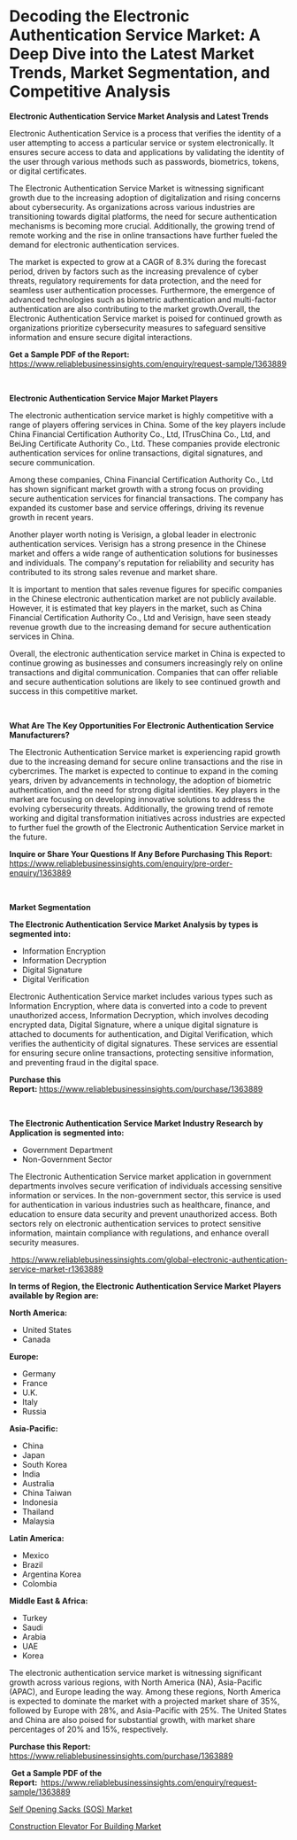 <p><h1>Decoding the Electronic Authentication Service Market: A Deep Dive into the Latest Market Trends, Market Segmentation, and Competitive Analysis</h1></p><p><strong>Electronic Authentication Service Market Analysis and Latest Trends</strong></p>
<p><p>Electronic Authentication Service is a process that verifies the identity of a user attempting to access a particular service or system electronically. It ensures secure access to data and applications by validating the identity of the user through various methods such as passwords, biometrics, tokens, or digital certificates.</p><p>The Electronic Authentication Service Market is witnessing significant growth due to the increasing adoption of digitalization and rising concerns about cybersecurity. As organizations across various industries are transitioning towards digital platforms, the need for secure authentication mechanisms is becoming more crucial. Additionally, the growing trend of remote working and the rise in online transactions have further fueled the demand for electronic authentication services.</p><p>The market is expected to grow at a CAGR of 8.3% during the forecast period, driven by factors such as the increasing prevalence of cyber threats, regulatory requirements for data protection, and the need for seamless user authentication processes. Furthermore, the emergence of advanced technologies such as biometric authentication and multi-factor authentication are also contributing to the market growth.Overall, the Electronic Authentication Service market is poised for continued growth as organizations prioritize cybersecurity measures to safeguard sensitive information and ensure secure digital interactions.</p></p>
<p><strong>Get a Sample PDF of the Report:&nbsp;</strong> <a href="https://www.reliablebusinessinsights.com/enquiry/request-sample/1363889">https://www.reliablebusinessinsights.com/enquiry/request-sample/1363889</a></p>
<p>&nbsp;</p>
<p><strong>Electronic Authentication Service Major Market Players</strong></p>
<p><p>The electronic authentication service market is highly competitive with a range of players offering services in China. Some of the key players include China Financial Certification Authority Co., Ltd, ITrusChina Co., Ltd, and BeiJing Certificate Authority Co., Ltd. These companies provide electronic authentication services for online transactions, digital signatures, and secure communication.</p><p>Among these companies, China Financial Certification Authority Co., Ltd has shown significant market growth with a strong focus on providing secure authentication services for financial transactions. The company has expanded its customer base and service offerings, driving its revenue growth in recent years.</p><p>Another player worth noting is Verisign, a global leader in electronic authentication services. Verisign has a strong presence in the Chinese market and offers a wide range of authentication solutions for businesses and individuals. The company's reputation for reliability and security has contributed to its strong sales revenue and market share.</p><p>It is important to mention that sales revenue figures for specific companies in the Chinese electronic authentication market are not publicly available. However, it is estimated that key players in the market, such as China Financial Certification Authority Co., Ltd and Verisign, have seen steady revenue growth due to the increasing demand for secure authentication services in China.</p><p>Overall, the electronic authentication service market in China is expected to continue growing as businesses and consumers increasingly rely on online transactions and digital communication. Companies that can offer reliable and secure authentication solutions are likely to see continued growth and success in this competitive market.</p></p>
<p>&nbsp;</p>
<p><strong>What Are The Key Opportunities For Electronic Authentication Service Manufacturers?</strong></p>
<p><p>The Electronic Authentication Service market is experiencing rapid growth due to the increasing demand for secure online transactions and the rise in cybercrimes. The market is expected to continue to expand in the coming years, driven by advancements in technology, the adoption of biometric authentication, and the need for strong digital identities. Key players in the market are focusing on developing innovative solutions to address the evolving cybersecurity threats. Additionally, the growing trend of remote working and digital transformation initiatives across industries are expected to further fuel the growth of the Electronic Authentication Service market in the future.</p></p>
<p><strong>Inquire or Share Your Questions If Any Before Purchasing This Report:</strong> <a href="https://www.reliablebusinessinsights.com/enquiry/pre-order-enquiry/1363889">https://www.reliablebusinessinsights.com/enquiry/pre-order-enquiry/1363889</a></p>
<p>&nbsp;</p>
<p><strong>Market Segmentation</strong></p>
<p><strong>The Electronic Authentication Service Market Analysis by types is segmented into:</strong></p>
<p><ul><li>Information Encryption</li><li>Information Decryption</li><li>Digital Signature</li><li>Digital Verification</li></ul></p>
<p><p>Electronic Authentication Service market includes various types such as Information Encryption, where data is converted into a code to prevent unauthorized access, Information Decryption, which involves decoding encrypted data, Digital Signature, where a unique digital signature is attached to documents for authentication, and Digital Verification, which verifies the authenticity of digital signatures. These services are essential for ensuring secure online transactions, protecting sensitive information, and preventing fraud in the digital space.</p></p>
<p><strong>Purchase this Report:&nbsp;</strong><a href="https://www.reliablebusinessinsights.com/purchase/1363889">https://www.reliablebusinessinsights.com/purchase/1363889</a></p>
<p>&nbsp;</p>
<p><strong>The Electronic Authentication Service Market Industry Research by Application is segmented into:</strong></p>
<p><ul><li>Government Department</li><li>Non-Government Sector</li></ul></p>
<p><p>The Electronic Authentication Service market application in government departments involves secure verification of individuals accessing sensitive information or services. In the non-government sector, this service is used for authentication in various industries such as healthcare, finance, and education to ensure data security and prevent unauthorized access. Both sectors rely on electronic authentication services to protect sensitive information, maintain compliance with regulations, and enhance overall security measures.</p></p>
<p><a href="https://www.reliablebusinessinsights.com/global-electronic-authentication-service-market-r1363889">&nbsp;https://www.reliablebusinessinsights.com/global-electronic-authentication-service-market-r1363889</a></p>
<p><strong>In terms of Region, the Electronic Authentication Service Market Players available by Region are:</strong></p>
<p>
    <p> <strong> North America: </strong>
        <ul>
            <li>United States</li>
            <li>Canada</li>
        </ul>
        </p> 
    <p> <strong> Europe: </strong>
        <ul>
            <li>Germany</li>
            <li>France</li>
            <li>U.K.</li>
            <li>Italy</li>
            <li>Russia</li>
        </ul>
        </p> 
    <p> <strong> Asia-Pacific: </strong>
        <ul>
            <li>China</li>
            <li>Japan</li>
            <li>South Korea</li>
            <li>India</li>
            <li>Australia</li>
            <li>China Taiwan</li>
            <li>Indonesia</li>
            <li>Thailand</li>
            <li>Malaysia</li>
        </ul>
        </p> 
    <p> <strong> Latin America: </strong>
        <ul>
            <li>Mexico</li>
            <li>Brazil</li>
            <li>Argentina Korea</li>
            <li>Colombia</li>
        </ul>
        </p> 
    <p> <strong> Middle East & Africa: </strong>
        <ul>
            <li>Turkey</li>
            <li>Saudi</li>
            <li>Arabia</li>
            <li>UAE</li>
            <li>Korea</li>
        </ul>
    </p>
    </p>
<p><p>The electronic authentication service market is witnessing significant growth across various regions, with North America (NA), Asia-Pacific (APAC), and Europe leading the way. Among these regions, North America is expected to dominate the market with a projected market share of 35%, followed by Europe with 28%, and Asia-Pacific with 25%. The United States and China are also poised for substantial growth, with market share percentages of 20% and 15%, respectively.</p></p>
<p><strong>Purchase this Report: </strong><a href="https://www.reliablebusinessinsights.com/purchase/1363889">https://www.reliablebusinessinsights.com/purchase/1363889</a></p>
<p>&nbsp;<strong>Get a Sample PDF of the Report:&nbsp;&nbsp;</strong><a href="https://www.reliablebusinessinsights.com/enquiry/request-sample/1363889">https://www.reliablebusinessinsights.com/enquiry/request-sample/1363889</a></p>
<p><strong></strong></p>
<p><p><a href="https://github.com/gdfhhhj/Market-Research-Report-List-5/blob/main/self-opening-sacks-sos-market.md">Self Opening Sacks (SOS) Market</a></p><p><a href="https://view.publitas.com/reportprime-1/construction-elevator-for-building-market-research-report-market-forecast-and-growth-prospects-with-a-steady-cagr-of-9-from-2024-2031/">Construction Elevator For Building Market</a></p></p>
